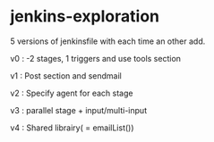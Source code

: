# jenkins-exploration

5 versions of jenkinsfile with each time an other add.


v0 : -2 stages, 1 triggers and use tools section

v1 : Post section and sendmail

v2 : Specify agent for each stage

v3 : parallel stage + input/multi-input

v4 : Shared librairy( = emailList())

